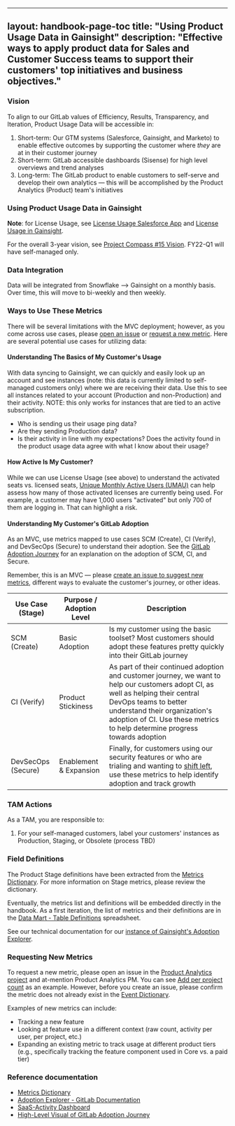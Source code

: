   ---
  layout: handbook-page-toc
  title: "Using Product Usage Data in Gainsight"
  description: "Effective ways to apply product data for Sales and Customer Success teams to support their customers' top initiatives and business objectives."
  ---

  ### Vision

  To align to our GitLab values of Efficiency, Results, Transparency, and Iteration, Product Usage Data will be accessible in:

  1. Short-term: Our GTM systems (Salesforce, Gainsight, and Marketo) to enable effective outcomes by supporting the customer where _they_ are at in their customer journey
  1. Short-term: GitLab accessible dashboards (Sisense) for high level overviews and trend analyses
  1. Long-term: The GitLab product to enable customers to self-serve and develop their own analytics — this will be accomplished by the Product Analytics (Product) team's initiatives

  ### Using Product Usage Data in Gainsight 

  **Note**: for License Usage, see [License Usage Salesforce App](/handbook/sales/field-operations/sales-systems/license-usage-app/) and [License Usage in Gainsight](/handbook/customer-success/tam/gainsight/license-usage/).

  For the overall 3-year vision, see [Project Compass #15 Vision](https://gitlab.com/groups/gitlab-com/-/epics/1247). FY22-Q1 will have self-managed only. 

  ### Data Integration

  Data will be integrated from Snowflake —> Gainsight on a monthly basis. Over time, this will move to bi-weekly and then weekly.

  ### Ways to Use These Metrics

  There will be several limitations with the MVC deployment; however, as you come across use cases, please [open an issue](https://gitlab.com/gitlab-com/sales-team/field-operations/customer-success-operations/-/issues) or [request a new metric](/#requesting-new-metrics). Here are several potential use cases for utilizing data:

  #### Understanding The Basics of My Customer's Usage

  With data syncing to Gainsight, we can quickly and easily look up an account and see instances (note: this data is currently limited to self-managed customers only) where we are receiving their data. Use this to see all instances related to your account (Production and non-Production) and their activity. NOTE: this only works for instances that are tied to an active subscription. 

  * Who is sending us their usage ping data?
  * Are they sending Production data?
  * Is their activity in line with my expectations? Does the activity found in the product usage data agree with what I know about their usage?


  #### How Active Is My Customer?

  While we can use License Usage (see above) to understand the activated seats vs. licensed seats, [Unique Monthly Active Users (UMAU)](/handbook/product/performance-indicators/#unique-monthly-active-users-umau) can help assess how many of those activated licenses are currently being used. For example, a customer may have 1,000 users "activated" but only 700 of them are logging in. That can highlight a risk.

  #### Understanding My Customer's GitLab Adoption  

  As an MVC, use metrics mapped to use cases SCM (Create), CI (Verify), and DevSecOps (Secure) to understand their adoption. See the [GitLab Adoption Journey](/handbook/customer-success/vision/#high-level-visual-of-gitlab-adoption-journey) for an explanation on the adoption of SCM, CI, and Secure. 

  Remember, this is an MVC — please [create an issue to suggest new metrics](/#requesting-new-metrics), different ways to evaluate the customer's journey, or other ideas.

  | Use Case (Stage)   | Purpose / Adoption Level | Description                                                  |
  | ------------------ | ------------------------ | ------------------------------------------------------------ |
  | SCM (Create)       | Basic Adoption           | Is my customer using the basic toolset? Most customers should adopt these features pretty quickly into their GitLab journey |
  | CI (Verify)        | Product Stickiness       | As part of their continued adoption and customer journey, we want to help our customers adopt CI, as well as helping their central DevOps teams to better understand their organization's adoption of CI. Use these metrics to help determine progress towards adoption |
  | DevSecOps (Secure) | Enablement & Expansion   | Finally, for customers using our security features or who are trialing and wanting to [shift left](https://about.gitlab.com/blog/2020/06/23/efficient-devsecops-nine-tips-shift-left/), use these metrics to help identify adoption and track growth |


  ### TAM Actions

  As a TAM, you are responsible to:
  1. For your self-managed customers, label your customers' instances as Production, Staging, or Obsolete (process TBD)


  ### Field Definitions

  The Product Stage definitions have been extracted from the [Metrics Dictionary](https://docs.gitlab.com/ee/development/usage_ping/dictionary.html). For more information on Stage metrics, please review the dictionary.

  Eventually, the metrics list and definitions will be embedded directly in the handbook. As a first iteration, the list of metrics and their definitions are in the [Data Mart - Table Definitions](https://docs.google.com/spreadsheets/d/1EhSXqx6YXcpqHg2TpS0ZN5Rk_d2hhrTPrW5FTbmuZjw/edit#gid=0) spreadsheet.

  See our technical documentation for our [instance of Gainsight's Adoption Explorer](https://docs.google.com/document/d/1TvSCT_yj73AS0PuLxPonuF5QHWyM3dqG_i8H1U1cwf0/edit).

  ### Requesting New Metrics 

  To request a new metric, please open an issue in the [Product Analytics project](https://gitlab.com/gitlab-org/product-analytics/-/issues/new) and at-mention Product Analytics PM. You can see [Add per project count](https://gitlab.com/gitlab-org/product-analytics/-/issues/425) as an example. However, before you create an issue, please confirm the metric does not already exist in the [Event Dictionary](https://docs.google.com/spreadsheets/d/1VzE8R72Px_Y_LlE3Z05LxUlG_dumWe3vl-HeUo70TPw/edit#gid=618391485&fvid=1422977269). 

  Examples of new metrics can include:

  * Tracking a new feature
  * Looking at feature use in a different context (raw count, activity per user, per project, etc.)
  * Expanding an existing metric to track usage at different product tiers (e.g., specifically tracking the feature component used in Core vs. a paid tier)


  ### Reference documentation

  * [Metrics Dictionary](https://docs.gitlab.com/ee/development/usage_ping/dictionary.html)
  * [Adoption Explorer - GitLab Documentation](https://docs.google.com/document/d/1TvSCT_yj73AS0PuLxPonuF5QHWyM3dqG_i8H1U1cwf0/edit)
  * [SaaS-Activity Dashboard](https://app.periscopedata.com/app/gitlab/684495/WIP---SaaS-Activity)
  * [High-Level Visual of GitLab Adoption Journey](/handbook/customer-success/vision/#high-level-visual-of-gitlab-adoption-journey)

  


